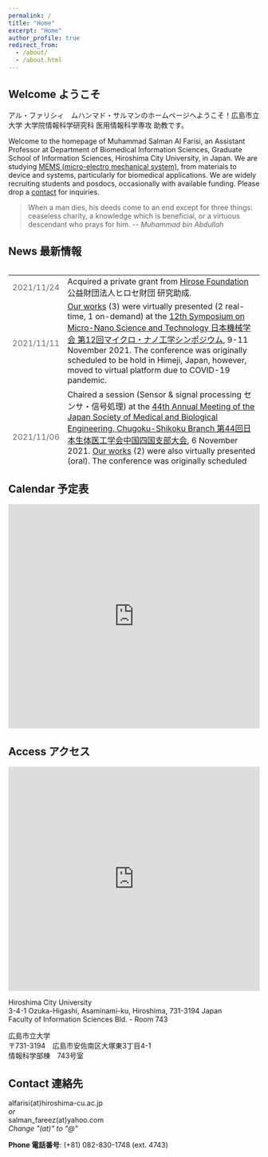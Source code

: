 ```yaml
---
permalink: /
title: "Home"
excerpt: "Home"
author_profile: true
redirect_from: 
  - /about/
  - /about.html
---
```


## Welcome ようこそ

アル・ファリシィ　ムハンマド・サルマンのホームページへようこそ！広島市立大学 大学院情報科学研究科 医用情報科学専攻 助教です。

Welcome to the homepage of Muhammad Salman Al Farisi, an Assistant Professor at Department of Biomedical Information Sciences, Graduate School of Information Sciences, Hiroshima City University, in Japan. We are studying [MEMS (micro-electro mechanical system)](/research), from materials to device and systems, particularly for biomedical applications. We are widely recruiting students and posdocs, occasionally with available funding. Please drop a [contact](/#contact-連絡先) for inquiries.

> When a man dies, his deeds come to an end except for three things: ceaseless charity, a knowledge which is beneficial, or a virtuous descendant who prays for him.  -- *Muhammad bin Abdullah*

 

## News 最新情報

<div style="overflow-y: scroll; height:400px;">
 <table style="width:100%">
  <tr>
    <td style="color:#6d6d6d;">2021/11/24</td>
    <td>Acquired a private grant from <a href="https://hirose-isf.or.jp/">Hirose Foundation</a> 公益財団法人ヒロセ財団 研究助成.</td>
  </tr>
  <tr>
    <td style="color:#6d6d6d;">2021/11/11</td>
    <td><a href="/publication/">Our works</a> (3) were virtually presented (2 real-time, 1 on-demand) at the <a href="https://www.jsme.or.jp/conference/mnm2021/">12th Symposium on Micro-Nano Science and Technology 日本機械学会 第12回マイクロ・ナノ工学シンポジウム</a>, 9-11 November 2021. The conference was originally scheduled to be hold in Himeji, Japan, however, moved to virtual platform due to COVID-19 pandemic.</td>
  </tr>
  <tr>
    <td style="color:#6d6d6d;">2021/11/06</td>
    <td>Chaired a session (Sensor & signal processing センサ・信号処理) at the <a href="http://www.medimg.info.hiroshima-cu.ac.jp/jsmbe-chusi-2021/">44th Annual Meeting of the Japan Society of Medical and Biological Engineering, Chugoku-Shikoku Branch 第44回日本生体医工学会中国四国支部大会</a>, 6 November 2021. <a href="/publication/">Our works</a> (2) were also virtually presented (oral). The conference was originally scheduled to be hold in Hiroshima, Japan, however, moved to virtual platform due to COVID-19 pandemic.</td>
  </tr>
  <tr>
    <td style="color:#6d6d6d;">2021/11/02</td>
    <td><a href="/publication/">Our work</a> was virtually presented (poster) at the <a href="https://2021.ieee-sensorsconference.org/">IEEE Sensors 2021</a>, 31 October - 4 November 2021. The conference was originally scheduled to be hold in Sydney, Australia, however, moved to virtual platform due to COVID-19 pandemic.</td>
  </tr>
  <tr>
    <td style="color:#6d6d6d;">2020/10/16</td>
    <td><a href="/publication/">Our paper</a>, a progress review on the biomedical application of MEMS has been published in <a href="https://doi.org/10.35848/1347-4065/ac305d">Japanese Journal of Applied Physics</a>.</td>
  </tr>
  <tr>
    <td style="color:#6d6d6d;">2021/09/29</td>
    <td>Featured in the <a href="http://www.imac.mech.tohoku.ac.jp/outline/voice.html">Student's Voice page of Tohoku University International Mechanical and Aerospace Engineering Course (IMAC)</a>. The interview was conducted in March 2021.</td>
  </tr>
  <tr>
    <td style="color:#6d6d6d;">2021/08/31</td>
    <td>Acquired a public grant from <a href="https://www.jsps.go.jp/">Japan Society for Promotion of Science (JSPS)</a> Kakenhi: <a href="https://kaken.nii.ac.jp/ja/grant/KAKENHI-PROJECT-21K20518/">Grant-in-Aid for Research Activity Start-up (科研費「研究活動スタート支援」) grant no. 21K20518</a>.</td>
  </tr>
  <tr>
    <td style="color:#6d6d6d;">2021/08/10</td>
    <td>Our industrial collaborator aqcuired a public grant from <a href="https://www.joho-miyagi.or.jp/">Miyagi Organization for Industry Promotion (公益財団法人 みやぎ産業振興機構 みやぎ中小企業チャレンジ応援基金事業)</a> for our collaborative work.</td>
  </tr>
  <tr>
    <td style="color:#6d6d6d;">2021/06/23</td>
    <td>Presented (virtually, poster) at the <a href="https://www.transducers2021.org/">21th International Conference on Solid-State Sensors, Actuators and Microsystems (Transducers)</a>, 20-25 June 2021. The conference was originally scheduled to be hold in Orlando, Florida, USA, however, moved to virtual platform due to COVID-19 pandemic.</td>
  </tr>
  <tr>
    <td style="color:#6d6d6d;">2021/04/29</td>
    <td>Presented (virtually, oral) at the <a href="http://smartsystemsintegration.com/">Smart Systems Integration Conference 2021</a>, 27-29 April 2021. The conference was originally scheduled to be hold in Grenoble, France, however, moved to virtual platform due to COVID-19 pandemic.</td>
  </tr>
  <tr>
    <td style="color:#6d6d6d;">2021/04/01</td>
    <td>Joined the Department of Biomedical Information Sciences, Graduate School of Information Sciences, <a href="https://www.hiroshima-cu.ac.jp/">Hiroshima City University</a> (Japan) as an Assistant Professor with the <a href="https://mmse.info.hiroshima-cu.ac.jp/">Medical Robot Laboratory</a>.</td>
  </tr>
  <tr>
    <td style="color:#6d6d6d;">2021/03/25</td>
    <td>Graduated from <a href="https://www.tohoku.ac.jp/">Tohoku University</a>, Doctor of Philosophy (Engineering) in Robotics.</td>
  </tr>
  <tr>
    <td style="color:#6d6d6d;">2020/01/22</td>
    <td>Successfully defended a Ph.D. dissertation entitled "Aluminum Electrochemical Deposition and Its Microsystem Applications" in the Department of Robotics, Graduate School of Engineering, Tohoku University.</td>
  </tr>
  <tr>
    <td style="color:#6d6d6d;">2020/12/12</td>
    <td>Homepage migrated to github.</td>
  </tr>
  <tr>
    <td style="color:#6d6d6d;">2020/10/28</td>
    <td>Presented (virtually, oral) at the <a href="https://www.jsme.or.jp/conference/mnm2020/">11th Symposium on Micro-Nano Science and Technology 日本機械学会 第11回マイクロ・ナノ工学シンポジウム</a>, 26-28 October 2020. The conference was originally scheduled to be hold in Kumamoto City, Japan, however, moved to virtual platform due to COVID-19 pandemic.</td>
  </tr>
  <tr>
    <td style="color:#6d6d6d;">2020/10/20</td>
    <td><a href="/publication/">Our paper</a> on the material properties of the electrochemically deposited Al has been published in <a href="https://doi.org/10.1016/j.sna.2020.112384">Sensors and Actuators A: Physical</a>.</td>
  </tr>
  <tr>
    <td style="color:#6d6d6d;">2020/10/09</td>
    <td>Presented (virtually, oral) at the <a href="https://www.electrochem.org/prime2020">Pacific Rim Meeting on Electrochemical & Solid State Science (PRiME) 2020</a>, 4-9 October 2020. The conference was originally scheduled to be hold in Hawaii, however, moved to virtual platform due to COVID-19 pandemic.</td>
  </tr>
  <tr>
    <td style="color:#6d6d6d;">2020/07/07</td>
    <td><a href="/publication/">Our work</a> was virtually presented (oral) at the <a href="https://www.iee.jp/blog/esoken2020/">2020 IEEJ Micromachine and Sensor System Workshop 令和2年度電気学会 マイクロマシン・センサシステム研究会</a>, 7-8 July 2020. The conference was originally scheduled to be hold in Kusatsu City, Japan, however, moved to virtual platform due to COVID-19 pandemic.</td>
  </tr>
  <tr>
    <td style="color:#6d6d6d;">2020/04/09</td>
    <td><a href="/publication/">Our paper</a> on the sealed cavity pressure evaluation method for micro-packages: zero-balance method is published in <a href="https://doi.org/10.1109/JMEMS.2020.2984229">Journal of Microelectromechanical Systems</a>.</td>
  </tr>
  <tr>
    <td style="color:#6d6d6d;">2020/03/26</td>
    <td><a href="/publication/">Our work</a> was virtually presented (oral) at the <a href="https://2020.ieee-inertial.org/">IEEE International Symposium on Inertial Sensors & Systems (INERTIAL) 2020</a>, 23-26 March 2020. The conference was originally scheduled to be hold in Hiroshima, Japan, however, moved to virtual platform due to COVID-19 pandemic.</td>
  </tr>
  <tr>
    <td style="color:#6d6d6d;">2020/02/29</td>
    <td><a href="/publication/">Our paper</a> on the fabrication technique of quartz glass resonator is published in <a href="https://doi.org/10.1016/j.sna.2020.111922">Sensors and Actuators A: Physical</a>.</td>
  </tr>
  <tr>
    <td style="color:#6d6d6d;">2019/11/21</td>
    <td><a href="/publication/">Our works (3)</a> were presented (posters) at the <a href="/publication/">36th Sensor Symposium on Sensors, Micromachines and Applied Systems 電気学会 第36回「センサ・マイクロマシンと応用システム」シンポジウム</a> and the <a href="/publication/">10th Symposium on Micro-Nano Science and Technology 日本機械学会 第10回マイクロ・ナノ工学シンポジウム</a>, 19-21 November 2019 in Hamamatsu, Japan.</td>
  </tr>
  <tr>
    <td style="color:#6d6d6d;">2019/10/17</td>
    <td><a href="/publication/">Our conference proceeding</a> on sealed cavity pressure evaluation system is available online in <a href="https://ieeexplore.ieee.org/document/8870823">Proceedings of IEEE MEMS 2019</a>.</td>
  </tr>
  <tr>
    <td style="color:#6d6d6d;">2019/08/03</td>
    <td><a href="/publication/">Our work</a> was presented (oral) at the Great East Japan Earthquake Workshop Series of the Institute of Social Safety Science 地域安全学会東日本大震災連続ワークショップ, 2-3 August 2019 in Minamisoma, Japan.</td>
  </tr>
  <tr>
    <td style="color:#6d6d6d;">2019/08/01</td>
    <td><a href="/publication/">Our papers</a> on <a href="http://nds-tohoku.in.arena.ne.jp/ndsjournal/volume55/55-35.pdf">disaster education using liquefaction experiment</a> and <a href="http://nds-tohoku.in.arena.ne.jp/ndsjournal/volume55/55-36.pdf">dissemination of the Disaster Mitigation Action Card game</a> are published in <a href="http://nds-tohoku.in.arena.ne.jp/%e8%ab%96%e6%96%87%e9%9b%86%e4%b8%80%e8%a6%a7/volume55-jp/">Tohoku Journal of Natural Disaster Science</a>.</td>
  </tr>
  <tr>
    <td style="color:#6d6d6d;">2019/04/20</td>
    <td><a href="https://ieeexplore.ieee.org/document/8374336/">Our conference paper</a> on Al electroplating presented in the 2018 International Conference on Electronics Packaging and iMAPS All Asia Conference (ICEP-IAAC) has been awarded "Outstanding Technical Paper Award" during the the 2019 International Conference on Electronics Packaging (ICEP) 17-20 April 2019 in Niigata, Japan. <a href="https://www.mech.tohoku.ac.jp/prize190422/">News from Tohoku University Mechanical Engineering Division</a>.</td>
  </tr>
  <tr>
    <td style="color:#6d6d6d;">2019/04/01</td>
    <td>Started as a <a href="https://www.jsps.go.jp/">Japan Society for Promotion of Science (JSPS)</a> DC2 Research Fellow at the Department of Robotics, Graduate School of Engineering, Tohoku University.</td>
  </tr>
  <tr>
    <td style="color:#6d6d6d;">2019/01/31</td>
    <td>Presented (poster) at the <a href="http://www.mems19.org/">32nd IEEE International Conference on Micro Electro Mechanical Systems (MEMS)</a>, 27-31 January 2019 in Seoul, South Korea.</td>
  </tr>
  <tr>
    <td style="color:#6d6d6d;">2018/12/23</td>
    <td><a href="/publication/">Our works (2)</a> were presented (oral) at <a href="http://nds-tohoku.in.arena.ne.jp/申込要領一覧/プログラム（h30年度）/">Tohoku Natural Disaster Science Conference</a>, 22-23 December 2018 in Akita, Japan. The abstract is available <a href="http://nds-tohoku.in.arena.ne.jp/wp/wp-content/uploads/2018/12/H30abstract.pdf">here</a>.</td>
  </tr>
  <tr>
    <td style="color:#6d6d6d;">2018/11/22</td>
    <td><a href="/publication/">Our paper</a> on Al patterned electroplating is published in <a href="https://doi.org/10.3390/mi9110589">Micromachines</a>.</td>
  </tr>
  <tr>
    <td style="color:#6d6d6d;">2018/09/21</td>
    <td>Left the Automotive & Industrial Systems Company, <a href="https://www.panasonic.com/global/home.html">Panasonic Corporation</a>.</td>
  </tr>
  <tr>
    <td style="color:#6d6d6d;">2018/09/02</td>
    <td>Joined the Automotive & Industrial Systems Company, <a href="https://www.panasonic.com/global/home.html">Panasonic Corporation</a> as an intern.</td>
  </tr>
  <tr>
    <td style="color:#6d6d6d;">2018/07/05</td>
    <td><a href="/publication/">Our paper</a> on wafer-level packaging using electroplated-planarized Cu is published in <a href="https://doi.org/10.1016/j.sna.2018.06.021">Sensors and Actuators A: Physical</a>.</td>
  </tr>
  <tr>
    <td style="color:#6d6d6d;">2018/06/29</td>
    <td>Started as a graduate student researcher (博士研究教育院生) of the <a href="http://www.iiare.tohoku.ac.jp/">Division for Interdisciplinary Advanced Research and Education (DIARE) of Tohoku University (東北大学 学際高等研究教育院)</a>. *Officially starts from April 2018.</td>
  </tr>
  <tr>
    <td style="color:#6d6d6d;">2018/06/07</td>
    <td><a href="/publication/">Our conference proceeding</a> on Al electroplating is available online in <a href="https://ieeexplore.ieee.org/document/8374336/">Proceedings of ICEP-IAAC 2018</a>.</td>
  </tr>
  <tr>
    <td style="color:#6d6d6d;">2018/05/20</td>
    <td><a href="/publication/">Our work</a> was presented (oral) at <a href="http://www.jpgu.org/meeting_2018/"> Japan Geoscience Union (JpGU) Meeting</a>, 20-24 May 2018 in Chiba, Japan. The abstract is available <a href="https://confit.atlas.jp/guide/event-img/jpgu2018/O05-01/public/pdf?type=in&lang=en">here</a>.</td>
  </tr>
  <tr>
    <td style="color:#6d6d6d;">2018/05/18</td>
    <td><a href="/publication/">Our paper</a> on the implementation of the Disaster Mitigation Action Card game is published in <a href="http://nds-tohoku.in.arena.ne.jp/ndsjournal/volume54/54-49.pdf">Tohoku Journal of Natural Disaster Science</a>.</td>
  </tr>
  <tr>
    <td style="color:#6d6d6d;">2018/04/20</td>
    <td>Presented (oral) at <a href="http://jiep.or.jp/icep/index.html">ICEP-IAAC 2018</a>, 17-21 April 2018 in Kuwana, Japan.</td>
  </tr>
  <tr>
    <td style="color:#6d6d6d;">2018/04/04</td>
    <td>Enrolled to <a href="https://www.tohoku.ac.jp/">Tohoku University</a>, <a href="https://www.mech.tohoku.ac.jp/">Department of Robotics</a>, <a href="https://www.eng.tohoku.ac.jp/">Graduate School of Engineering</a> (doctoral course).</td>
  </tr>
  <tr>
    <td style="color:#6d6d6d;">2018/03/27</td>
    <td>Graduated from <a href="https://www.tohoku.ac.jp/">Tohoku University</a>, Master of Engineering in Robotics.</td>
  </tr>
  <tr>
    <td style="color:#6d6d6d;">2018/01/07</td>
    <td><a href="/publication/">Our work</a> was presented (oral) at <a href="http://nds-tohoku.in.arena.ne.jp/申込要領一覧/プログラム（h29年度）/">Tohoku Natural Disaster Science Conference</a>, 6-7 January 2018 in Hachinohe, Japan. The abstract is available <a href="http://nds-tohoku.in.arena.ne.jp/abstract/Abstract2017.pdf">here</a>.</td>
  </tr>
  <tr>
    <td style="color:#6d6d6d;">2017/08/01</td>
    <td><a href="/publication/">Our conference proceeding</a> on wafer-level packaging using electroplated-planarized Cu is available online in <a href="http://ieeexplore.ieee.org/abstract/document/7994267/">Proceedings of Transducers 2017</a>.</td>
  </tr>
  <tr>
    <td style="color:#6d6d6d;">2017/07/21</td>
    <td><a href="http://www.science-day.com/program/?ID=e2017-499">Our booth in Science Day 2017</a> (Academic City: Sendai City, Miyagi Prefecture) on 16 July 2017, featuring the Disaster Mitigation Action Card Game , has been honored with the Japan Oil, Gas and Metals National Corporation (JOGMEC) Award.</td>
  </tr>
  <tr>
    <td style="color:#6d6d6d;">2017/07/10</td>
    <td>Presented (oral, invited) at the Nanotechnology Platform Student Training Program, Tohoku University (10-14 July 2017).</td>
  </tr>
  <tr>
    <td style="color:#6d6d6d;">2017/06/22</td>
    <td>Presented (poster) at the <a href="http://www.transducers2017.org/">19th International Conference on Solid-State Sensors, Actuators and Microsystems (Transducers)</a>, 18-22 June 2017 in Kaohsiung, Taiwan.</td>
  </tr>
  <tr>
    <td style="color:#6d6d6d;">2017/06/15</td>
    <td>Left the Department of System Packaging at <a href="http://www.enas.fraunhofer.de/en.html">Fraunhofer Institute for Electronic Nano Systems (ENAS)</a>.</td>
  </tr>
  <tr>
    <td style="color:#6d6d6d;">2017/02/25</td>
    <td>Disaster Mitigation Action Card (DMAC) Game has been honored with Ofunato Trading Hall Award (大船渡伝承館賞) at the Disaster Prevention & Mitigation Contest (被災地と共に考える 防災・減災コンテスト) held by the <a href="https://ofunato-tunami-denshokan.jimdo.com/">Ofunato Trading Hall (大船渡伝承館)</a>.</td>
  </tr>
  <tr>
    <td style="color:#6d6d6d;">2017/02/24</td>
    <td>Presented (oral and poster) at the 2nd USTB-TU Joint Workshop on Advanced Materials and Manufacture, 21-24 February 2017 in Beijing, China. Our paper has been honored with the Best Poster Award.</td>
  </tr>
  <tr>
    <td style="color:#6d6d6d;">2017/01/31</td>
    <td>Joined the Department of System Packaging at <a href="http://www.enas.fraunhofer.de/en.html">Fraunhofer Institute for Electronic Nano Systems (ENAS)</a> in Germany as a visiting researcher (student).</td>
  </tr>
  <tr>
    <td style="color:#6d6d6d;">2016/12/01</td>
    <td><a href="/publication/">Our conference proceeding</a> on wafer-level packaging using electroplated-planarized Au is available online in <a href="http://dx.doi.org/10.1109/NEMS.2016.7758317">Proceedings of IEEE NEMS 2016</a>.</td>
  </tr>
  <tr>
    <td style="color:#6d6d6d;">2016/11/30</td>
    <td><a href="/publication/">Our paper</a> on wafer-level packaging using electroplated-planarized Au is published in <a href="http://dx.doi.org/10.1088/1361-6439/27/1/015029">Journal of Micromechanics and Microengineering</a>.</td>
  </tr>
  <tr>
    <td style="color:#6d6d6d;">2016/09/07</td>
    <td>Attended TFC ELyT School 2016: Comprehensive Research on Materials, Systems and Energy for a Sustainable Future of the Earth in Sendai, Japan.</td>
  </tr>
  <tr>
    <td style="color:#6d6d6d;">2016/08/08</td>
    <td>Attended Next Generation Automobiles, Miyagi Area Summer Camp 2016 in Osaki, Japan.</td>
  </tr>
  <tr>
    <td style="color:#6d6d6d;">2016/04/20</td>
    <td>Presented (oral) at <a href="http://ieee-nems.org/2016/">IEEE NEMS 2016</a>, 17-20 April 2016 in Sendai and Matsushima City, Japan.</td>
  </tr>
  <tr>
    <td style="color:#6d6d6d;">2016/04/06</td>
    <td>Started as a scholar of <a href="https://sisf.or.jp/ja/">Sato Yo International Scholarship Foundation</a>.</td>
  </tr>
  <tr>
    <td style="color:#6d6d6d;">2016/04/06</td>
    <td>Enrolled to <a href="https://www.tohoku.ac.jp/">Tohoku University</a>, <a href="https://www.mech.tohoku.ac.jp/">Department of Robotics</a>, <a href="https://www.eng.tohoku.ac.jp/">Graduate School of Engineering</a>, and <a href="http://lgs.tohoku.ac.jp/gsafety/">Inter-Graduate School Doctoral Degree Program on Science for Global Safety, Leading Graduate School</a>.</td>
  </tr>
  <tr>
    <td style="color:#6d6d6d;">2016/03/25</td>
    <td>Graduated from <a href="https://www.tohoku.ac.jp/">Tohoku University</a>, Bachelor of Engineering in Mechanical Engineering.</td>
  </tr>
  <tr>
    <td style="color:#6d6d6d;">2016/02/26</td>
    <td>Homepage of Muhammad Salman Al Farisi is started.</td>
  </tr>
</table> 
</div>

## Calendar 予定表

<iframe src="https://calendar.google.com/calendar/embed?height=600&amp;wkst=1&amp;bgcolor=%23ffffff&amp;ctz=Asia%2FTokyo&amp;src=c2FsbWFuX2ZhcmVlekB5YWhvby5jb20&amp;src=YWk5cXJjYmhzMHV2dXNjbTZmOWh0cjFmMjhAZ3JvdXAuY2FsZW5kYXIuZ29vZ2xlLmNvbQ&amp;src=MnQwcTJ0YTdtM21oMDVlamxhODJzOGdwZTRAZ3JvdXAuY2FsZW5kYXIuZ29vZ2xlLmNvbQ&amp;src=ZXBtbXM5MzdwMm10ZDRzZnJsbzgxdjRqdWtAZ3JvdXAuY2FsZW5kYXIuZ29vZ2xlLmNvbQ&amp;src=ZW4uamFwYW5lc2UjaG9saWRheUBncm91cC52LmNhbGVuZGFyLmdvb2dsZS5jb20&amp;src=ZW4uaXNsYW1pYyNob2xpZGF5QGdyb3VwLnYuY2FsZW5kYXIuZ29vZ2xlLmNvbQ&amp;color=%237986CB&amp;color=%23039BE5&amp;color=%230B8043&amp;color=%239E69AF&amp;color=%237986CB&amp;color=%23009688&amp;showTitle=0&amp;mode=WEEK&amp;showCalendars=0&amp;showTabs=0&amp;showPrint=0" style="border-width:0" width="100%" height="450" frameborder="0" scrolling="no"></iframe>

## Access アクセス

<iframe src="https://www.google.com/maps/embed?pb=!1m18!1m12!1m3!1d44285.46315767713!2d132.4418257839965!3d34.413118969793345!2m3!1f0!2f0!3f0!3m2!1i1024!2i768!4f13.1!3m3!1m2!1s0x355a9840c559d511%3A0x508d3762a4078a25!2z44CSNzMxLTMxNjYgSGlyb3NoaW1hLCBBc2FtaW5hbWkgV2FyZCwgxYx6dWthaGlnYXNoaSwgMy1jaMWNbWXiiJI04oiSMSDmg4XloLHlh6bnkIbjgrvjg7Pjgr_jg7w!5e0!3m2!1sen!2sjp!4v1617319363178!5m2!1sen!2sjp" width="100%" height="450" frameborder="0" style="border:0;" allowfullscreen="" aria-hidden="false" tabindex="0"></iframe><br>

Hiroshima City University<br>
3-4-1 Ozuka-Higashi, Asaminami-ku, Hiroshima, 731-3194 Japan<br>
Faculty of Information Sciences Bld. - Room 743

広島市立大学<br>
〒731-3194　広島市安佐南区大塚東3丁目4-1<br>
情報科学部棟　743号室

## Contact 連絡先

alfarisi(at)hiroshima-cu.ac.jp  
*or*  
salman_fareez(at)yahoo.com  
*Change "(at)" to "@"*

**Phone 電話番号**: (+81) 082-830-1748 (ext. 4743)
